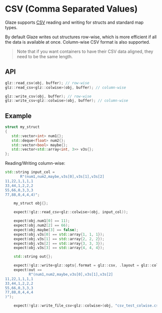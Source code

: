 # CSV (Comma Separated Values)

Glaze supports [CSV](https://en.wikipedia.org/wiki/Comma-separated_values) reading and writing for structs and standard map types.

By default Glaze writes out structures row-wise, which is more efficient if all the data is available at once. Column-wise CSV format is also supported.

> Note that if you want containers to have their CSV data aligned, they need to be the same length.

## API

```c++
glz::read_csv(obj, buffer); // row-wise 
glz::read_csv<glz::colwise>(obj, buffer); // column-wise

glz::write_csv(obj, buffer); // row-wise
glz::write_csv<glz::colwise>(obj, buffer); // column-wise
```

## Example

```c++
struct my_struct
{
   std::vector<int> num1{};
   std::deque<float> num2{};
   std::vector<bool> maybe{};
   std::vector<std::array<int, 3>> v3s{};
};
```

Reading/Writing column-wise:

```c++
std::string input_col =
       R"(num1,num2,maybe,v3s[0],v3s[1],v3s[2]
11,22,1,1,1,1
33,44,1,2,2,2
55,66,0,3,3,3
77,88,0,4,4,4)";

    my_struct obj{};

    expect(!glz::read_csv<glz::colwise>(obj, input_col));

    expect(obj.num1[0] == 11);
    expect(obj.num2[2] == 66);
    expect(obj.maybe[3] == false);
    expect(obj.v3s[0] == std::array{1, 1, 1});
    expect(obj.v3s[1] == std::array{2, 2, 2});
    expect(obj.v3s[2] == std::array{3, 3, 3});
    expect(obj.v3s[3] == std::array{4, 4, 4});

    std::string out{};

    expect(!glz::write<glz::opts{.format = glz::csv, .layout = glz::colwise}>(obj, out));
    expect(out ==
           R"(num1,num2,maybe,v3s[0],v3s[1],v3s[2]
11,22,1,1,1,1
33,44,1,2,2,2
55,66,0,3,3,3
77,88,0,4,4,4
)");

    expect(!glz::write_file_csv<glz::colwise>(obj, "csv_test_colwise.csv", std::string{}));
```

